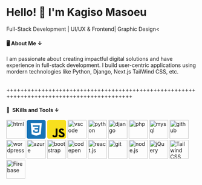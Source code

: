 ## <h1>Hello! 👋 I'm Kagiso Masoeu</h1>
Full-Stack Development | UI/UX & Frontend|  Graphic Design<

<h4> 🖥 About Me &darr; </h4>
<p>
I am passionate about creating impactful digital solutions and have experience in full-stack development. I build user-centric applications using mordern technologies like Python, Django, Next.js TailWind CSS, etc.  
</p>
<br/>
++++++++++++++++++++++++++++++++++++++++++++++++++++++++++++++++++++++++++++++++++++++++++

<br/>
<h4> 🚀 &nbsp;SKills and Tools &darr;  </h4>
<p align="left">
  <img src="https://raw.githubusercontent.com/syvixor/skills-icons/71b9b462fbccbe41e27705378b8e694ddc7eccd7/icons/html.svg" title="html" width="50" height="50"/>
<img src="https://raw.githubusercontent.com/syvixor/skills-icons/71b9b462fbccbe41e27705378b8e694ddc7eccd7/icons/css3.svg" title="css" width="50" height="50"/>
  <img src="https://raw.githubusercontent.com/syvixor/skills-icons/71b9b462fbccbe41e27705378b8e694ddc7eccd7/icons/javascript.svg" title="javascript" width="50" height="50"/>
<img src="https://raw.githubusercontent.com/syvixor/skills-icons/71b9b462fbccbe41e27705378b8e694ddc7eccd7/icons/visualstudiocode.svg" title="vscode" width="50" height="50"/>
<img src="https://raw.githubusercontent.com/syvixor/skills-icons/71b9b462fbccbe41e27705378b8e694ddc7eccd7/icons/python.svg" title="python" width="50" height="50"/>
<img src="https://raw.githubusercontent.com/syvixor/skills-icons/71b9b462fbccbe41e27705378b8e694ddc7eccd7/icons/django.svg" title="django" width="50" height="50"/>  
<img src="https://raw.githubusercontent.com/syvixor/skills-icons/71b9b462fbccbe41e27705378b8e694ddc7eccd7/icons/php.svg" title="php" width="50" height="50"/>
<img src="https://raw.githubusercontent.com/syvixor/skills-icons/71b9b462fbccbe41e27705378b8e694ddc7eccd7/icons/mysql.svg" title="mysql" width="50" height="50""/>
<img src="https://raw.githubusercontent.com/syvixor/skills-icons/71b9b462fbccbe41e27705378b8e694ddc7eccd7/icons/github.svg" title="github" width="50" height="50" />
<img src="https://raw.githubusercontent.com/syvixor/skills-icons/71b9b462fbccbe41e27705378b8e694ddc7eccd7/icons/wordpress.svg" title="wordpress" width="50" height="50"/>
<img src="https://raw.githubusercontent.com/syvixor/skills-icons/71b9b462fbccbe41e27705378b8e694ddc7eccd7/icons/azure.svg" title="azure" width="50" height="50"/>
<img src="https://raw.githubusercontent.com/syvixor/skills-icons/71b9b462fbccbe41e27705378b8e694ddc7eccd7/icons/bootstrap.svg" title="bootstrap" width="50" height="50"/>
<img src="https://raw.githubusercontent.com/syvixor/skills-icons/71b9b462fbccbe41e27705378b8e694ddc7eccd7/icons/codepen.svg" title="codepen" width="50" height="50"/>
<img src="https://raw.githubusercontent.com/syvixor/skills-icons/71b9b462fbccbe41e27705378b8e694ddc7eccd7/icons/reactjs.svg" title="react.js" width="50" height="50"/>
<img src="https://raw.githubusercontent.com/syvixor/skills-icons/71b9b462fbccbe41e27705378b8e694ddc7eccd7/icons/git.svg" title="git" width="50" height="50"/>
<img src="https://raw.githubusercontent.com/syvixor/skills-icons/71b9b462fbccbe41e27705378b8e694ddc7eccd7/icons/nodejs.svg" title="node.js" width="50" height="50"/>
<img src="https://raw.githubusercontent.com/syvixor/skills-icons/71b9b462fbccbe41e27705378b8e694ddc7eccd7/icons/jquery.svg" title="jQuery" width="50" height="50"/>  
<img src="https://raw.githubusercontent.com/syvixor/skills-icons/71b9b462fbccbe41e27705378b8e694ddc7eccd7/icons/tailwindcss.svg" title="Tailwind CSS" width="50" height="50"/>  
<img src="https://raw.githubusercontent.com/syvixor/skills-icons/71b9b462fbccbe41e27705378b8e694ddc7eccd7/icons/firebase.svg" title="Firebase" width="50" height="50"/>  
</p>
<!--
**masoeuk/masoeuk** is a ✨ _special_ ✨ repository because its `README.md` (this file) appears on your GitHub profile.

Here are some ideas to get you started:

- 🔭 I’m currently working on ...
- 🌱 I’m currently learning ...
- 👯 I’m looking to collaborate on ...
- 🤔 I’m looking for help with ...
- 💬 Ask me about ...
- 📫 How to reach me: ...
- 😄 Pronouns: ...
- ⚡ Fun fact: ...
-->
